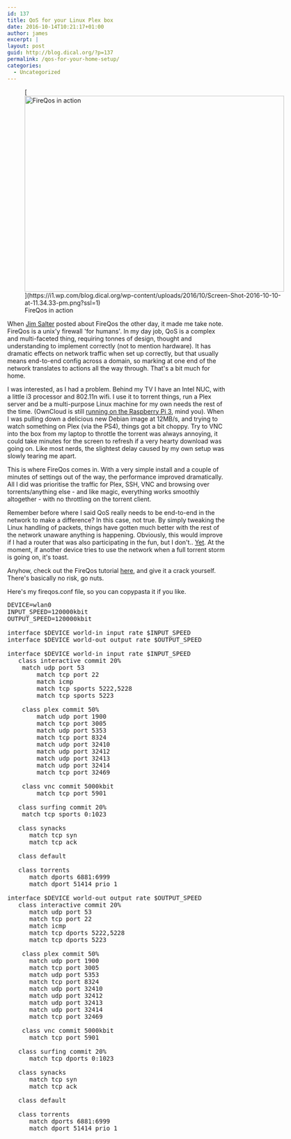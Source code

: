```yaml
---
id: 137
title: QoS for your Linux Plex box
date: 2016-10-14T10:21:17+01:00
author: james
excerpt: |
layout: post
guid: http://blog.dical.org/?p=137
permalink: /qos-for-your-home-setup/
categories:
  - Uncategorized
---
```

<figure id="attachment_138" aria-describedby="caption-attachment-138" style="width: 596px" class="wp-caption aligncenter">[<img loading="lazy" class=" wp-image-138" src="https://i1.wp.com/blog.dical.org/wp-content/uploads/2016/10/Screen-Shot-2016-10-10-at-11.34.33-pm.png?resize=596%2C449&#038;ssl=1" alt="FireQos in action" width="596" height="449" srcset="https://i1.wp.com/blog.dical.org/wp-content/uploads/2016/10/Screen-Shot-2016-10-10-at-11.34.33-pm.png?resize=300%2C226&ssl=1 300w, https://i1.wp.com/blog.dical.org/wp-content/uploads/2016/10/Screen-Shot-2016-10-10-at-11.34.33-pm.png?resize=768%2C578&ssl=1 768w, https://i1.wp.com/blog.dical.org/wp-content/uploads/2016/10/Screen-Shot-2016-10-10-at-11.34.33-pm.png?resize=1024%2C771&ssl=1 1024w, https://i1.wp.com/blog.dical.org/wp-content/uploads/2016/10/Screen-Shot-2016-10-10-at-11.34.33-pm.png?w=1068&ssl=1 1068w" sizes="(max-width: 596px) 85vw, 596px" data-recalc-dims="1" />](https://i1.wp.com/blog.dical.org/wp-content/uploads/2016/10/Screen-Shot-2016-10-10-at-11.34.33-pm.png?ssl=1)<figcaption id="caption-attachment-138" class="wp-caption-text">FireQos in action</figcaption></figure> 

When [Jim Salter](https://twitter.com/jrssnet) posted about FireQos the other day, it made me take note. FireQos is a unix'y firewall 'for humans'. In my day job, QoS is a complex and multi-faceted thing, requiring tonnes of design, thought and understanding to implement correctly (not to mention hardware). It has dramatic effects on network traffic when set up correctly, but that usually means end-to-end config across a domain, so marking at one end of the network translates to actions all the way through. That's a bit much for home.

<!--end_excerpt-->

I was interested, as I had a problem. Behind my TV I have an Intel NUC, with a little i3 processor and 802.11n wifi. I use it to torrent things, run a Plex server and be a multi-purpose Linux machine for my own needs the rest of the time. (OwnCloud is still [running on the Raspberry Pi 3](http://blog.dical.org/2016/04/owncloud-9-0-1-on-raspberry-pi-3-step-by-step/), mind you). When I was pulling down a delicious new Debian image at 12MB/s, and trying to watch something on Plex (via the PS4), things got a bit choppy. Try to VNC into the box from my laptop to throttle the torrent was always annoying, it could take minutes for the screen to refresh if a very hearty download was going on. Like most nerds, the slightest delay caused by my own setup was slowly tearing me apart.

This is where FireQos comes in. With a very simple install and a couple of minutes of settings out of the way, the performance improved dramatically. All I did was prioritise the traffic for Plex, SSH, VNC and browsing over torrents/anything else - and like magic, everything works smoothly altogether - with no throttling on the torrent client.

Remember before where I said QoS really needs to be end-to-end in the network to make a difference? In this case, not true. By simply tweaking the Linux handling of packets, things have gotten much better with the rest of the network unaware anything is happening. Obviously, this would improve if I had a router that was also participating in the fun, but I don't.. [Yet](http://arstechnica.com/gadgets/2016/04/the-ars-guide-to-building-a-linux-router-from-scratch/). At the moment, if another device tries to use the network when a full torrent storm is going on, it's toast.

Anyhow, check out the FireQos tutorial [here](https://github.com/firehol/firehol/wiki/FireQOS-Tutorial), and give it a crack yourself. There's basically no risk, go nuts.

Here's my fireqos.conf file, so you can copypasta it if you like.

<pre class="prettyprint">DEVICE=wlan0
INPUT_SPEED=120000kbit
OUTPUT_SPEED=120000kbit

interface $DEVICE world-in input rate $INPUT_SPEED
interface $DEVICE world-out output rate $OUTPUT_SPEED

interface $DEVICE world-in input rate $INPUT_SPEED
   class interactive commit 20%
 	match udp port 53         
    	match tcp port 22             
    	match icmp                    
    	match tcp sports 5222,5228    
    	match tcp sports 5223

    class plex commit 50%
    	match udp port 1900
    	match tcp port 3005
    	match udp port 5353
    	match tcp port 8324
    	match udp port 32410
    	match udp port 32412
    	match udp port 32413
    	match udp port 32414
    	match tcp port 32469

    class vnc commit 5000kbit
    	match tcp port 5901

   class surfing commit 20%
	match tcp sports 0:1023

   class synacks            
      match tcp syn                    
      match tcp ack                 

   class default

   class torrents
      match dports 6881:6999
      match dport 51414 prio 1 

interface $DEVICE world-out output rate $OUTPUT_SPEED
   class interactive commit 20%
      match udp port 53             
      match tcp port 22             
      match icmp                    
      match tcp dports 5222,5228    
      match tcp dports 5223         

    class plex commit 50%
      match udp port 1900
      match tcp port 3005
      match udp port 5353
      match tcp port 8324
      match udp port 32410
      match udp port 32412
      match udp port 32413
      match udp port 32414
      match tcp port 32469

    class vnc commit 5000kbit
      match tcp port 5901

   class surfing commit 20%
      match tcp dports 0:1023

   class synacks                       
      match tcp syn                    
      match tcp ack                   

   class default

   class torrents
      match dports 6881:6999        
      match dport 51414 prio 1
</pre>